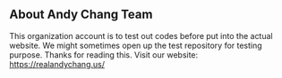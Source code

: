 About Andy Chang Team
---
This organization account is to test out codes before put into the actual website. We might sometimes open up the test repository for testing purpose. Thanks for reading this. Visit our website: https://realandychang.us/

